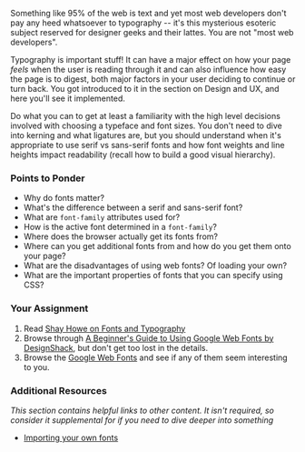 Something like 95% of the web is text and yet most web developers don't pay any heed whatsoever to typography -- it's this mysterious esoteric subject reserved for designer geeks and their lattes.  You are not "most web developers".

Typography is important stuff!  It can have a major effect on how your page *feels* when the user is reading through it and can also influence how easy the page is to digest, both major factors in your user deciding to continue or turn back.  You got introduced to it in the section on Design and UX, and here you'll see it implemented.

Do what you can to get at least a familiarity with the high level decisions involved with choosing a typeface and font sizes.  You don't need to dive into kerning and what ligatures are, but you should understand when it's appropriate to use serif vs sans-serif fonts and how font weights and line heights impact readability (recall how to build a good visual hierarchy).

### Points to Ponder

* Why do fonts matter?
* What's the difference between a serif and sans-serif font?
* What are `font-family` attributes used for?  
* How is the active font determined in a `font-family`?
* Where does the browser actually get its fonts from?
* Where can you get additional fonts from and how do you get them onto your page?
* What are the disadvantages of using web fonts? Of loading your own?
* What are the important properties of fonts that you can specify using CSS?

### Your Assignment

1. Read [Shay Howe on Fonts and Typography](http://learn.shayhowe.com/html-css/typography)
1. Browse through [A Beginner's Guide to Using Google Web Fonts by DesignShack](http://designshack.net/articles/css/a-beginners-guide-to-using-google-web-fonts/), but don't get too lost in the details.
3. Browse the [Google Web Fonts](http://www.google.com/fonts) and see if any of them seem interesting to you.

### Additional Resources

*This section contains helpful links to other content. It isn't required, so consider it supplemental for if you need to dive deeper into something*

* [Importing your own fonts](http://www.html5rocks.com/en/tutorials/webfonts/quick/)
